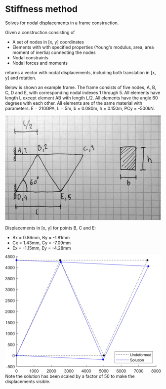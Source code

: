 # Stiffness method

Solves for nodal displacements in a frame construction.


Given a construction consisting of
  - A set of nodes in [x, y] coordinates
  - Elements with with specified properties (Young's modulus, area, area moment of inertia) connecting the nodes
  - Nodal constraints
  - Nodal forces and moments

returns a vector with nodal displacements, including both translation in [x, y] and rotation.


Below is shown an example frame. The frame consists of five nodes, A, B, C, D and E, with corresponding nodal indexes 1 through 5. All elements have length L except element AB with length L/2. All elements have the angle 60 degrees with each other. All elements are of the same material with parameters: E = 210GPA, L = 5m, b = 0.080m, h = 0.150m, PCy = -500kN.


![Image](system_drawing.PNG?raw=true)



Displacements in [x, y] for points B, C and E:
  - Bx = 0.86mm, By = -1.81mm
  - Cx = 1.43mm, Cy = -7.09mm
  - Ex = -1.15mm, Ey = -4.28mm

![Image](solution.JPG?raw=true)
Note the solution has been scaled by a factor of 50 to make the displacements visible.
